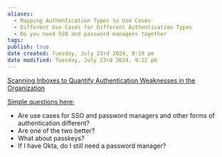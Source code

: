 ```yaml
---
aliases:
  - Mapping Authentication Types to Use Cases 
  - Different Use Cases for Different Authentication Types
  - Do you need SSO and password managers together
tags: 
publish: true
date created: Tuesday, July 23rd 2024, 9:19 pm
date modified: Tuesday, July 23rd 2024, 9:22 pm
---
```


[Scanning Inboxes to Quantify Authentication Weaknesses in the Organization](/📁%2004%20-%20Organizational%20Cyber/⬇️%20Org%20Cyber%20Drop/Scanning%20Inboxes%20for%20SaaS%20Sprawl%20&%20Visibility.md)

<u>Simple questions here:</u>
- Are use cases for SSO and password managers and other forms of authentication different?
- Are one of the two better?
- What about passkeys?
- If I have Okta, do I still need a password manager?

